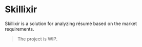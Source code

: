 # Skillixir
Skillixir is a solution for analyzing résumé based on the market requirements.

> The project is WIP.
